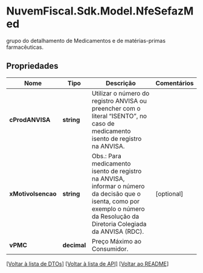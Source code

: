 # NuvemFiscal.Sdk.Model.NfeSefazMed
grupo do detalhamento de Medicamentos e de matérias-primas farmacêuticas.

## Propriedades

Nome | Tipo | Descrição | Comentários
------------ | ------------- | ------------- | -------------
**cProdANVISA** | **string** | Utilizar o número do registro ANVISA  ou preencher com o literal “ISENTO”, no caso de medicamento isento de registro na ANVISA. | 
**xMotivoIsencao** | **string** | Obs.: Para medicamento isento de registro na ANVISA, informar o número da decisão que o isenta, como por exemplo o número da Resolução da Diretoria Colegiada da ANVISA (RDC). | [optional] 
**vPMC** | **decimal** | Preço Máximo ao Consumidor. | 

[[Voltar à lista de DTOs]](../README.md#documentation-for-models) [[Voltar à lista de API]](../README.md#documentation-for-api-endpoints) [[Voltar ao README]](../README.md)

